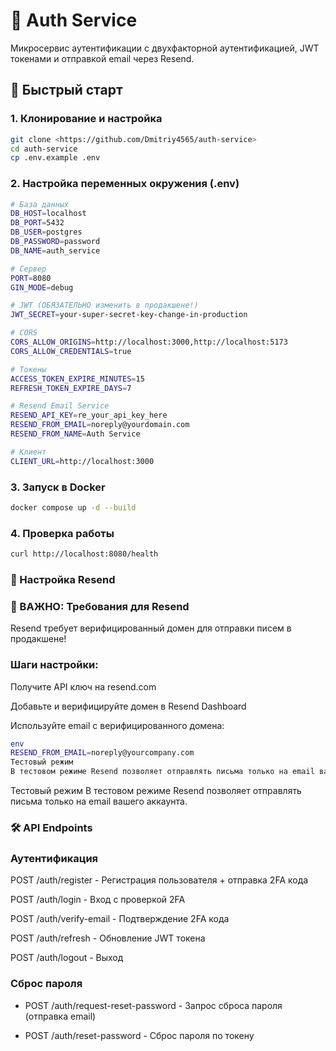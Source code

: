 # 🔐 Auth Service

Микросервис аутентификации с двухфакторной аутентификацией, JWT токенами и отправкой email через Resend.

## 🚀 Быстрый старт

### 1. Клонирование и настройка
```bash
git clone <https://github.com/Dmitriy4565/auth-service>
cd auth-service
cp .env.example .env
```
### 2. Настройка переменных окружения (.env)
```bash
# База данных
DB_HOST=localhost
DB_PORT=5432
DB_USER=postgres
DB_PASSWORD=password
DB_NAME=auth_service

# Сервер
PORT=8080
GIN_MODE=debug

# JWT (ОБЯЗАТЕЛЬНО изменить в продакшене!)
JWT_SECRET=your-super-secret-key-change-in-production

# CORS
CORS_ALLOW_ORIGINS=http://localhost:3000,http://localhost:5173
CORS_ALLOW_CREDENTIALS=true

# Токены
ACCESS_TOKEN_EXPIRE_MINUTES=15
REFRESH_TOKEN_EXPIRE_DAYS=7

# Resend Email Service
RESEND_API_KEY=re_your_api_key_here
RESEND_FROM_EMAIL=noreply@yourdomain.com
RESEND_FROM_NAME=Auth Service

# Клиент
CLIENT_URL=http://localhost:3000
```
### 3. Запуск в Docker
```bash
docker compose up -d --build
```
### 4. Проверка работы
```bash
curl http://localhost:8080/health
```
### 📧 Настройка Resend

### 🔴 ВАЖНО: Требования для Resend
Resend требует верифицированный домен для отправки писем в продакшене!

### Шаги настройки:
Получите API ключ на resend.com

Добавьте и верифицируйте домен в Resend Dashboard

Используйте email с верифицированного домена:

```bash
env
RESEND_FROM_EMAIL=noreply@yourcompany.com
Тестовый режим
В тестовом режиме Resend позволяет отправлять письма только на email вашего аккаунта.
```
Тестовый режим
В тестовом режиме Resend позволяет отправлять письма только на email вашего аккаунта.

### 🛠️ API Endpoints

### Аутентификация

POST /auth/register - Регистрация пользователя + отправка 2FA кода

POST /auth/login - Вход с проверкой 2FA

POST /auth/verify-email - Подтверждение 2FA кода

POST /auth/refresh - Обновление JWT токена

POST /auth/logout - Выход

### Сброс пароля

* POST /auth/request-reset-password - Запрос сброса пароля (отправка email)

* POST /auth/reset-password - Сброс пароля по токену
